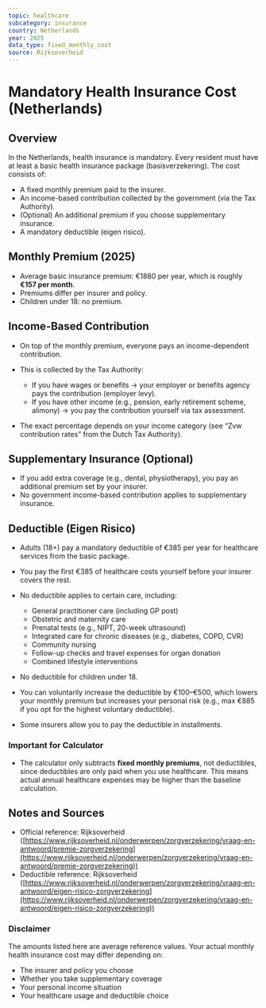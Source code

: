 ```yaml
---
topic: healthcare
subcategory: insurance
country: Netherlands
year: 2025
data_type: fixed_monthly_cost
source: Rijksoverheid
---
```


# Mandatory Health Insurance Cost (Netherlands)

## Overview

In the Netherlands, health insurance is mandatory. Every resident must have at least a basic health insurance package (basisverzekering). The cost consists of:

* A fixed monthly premium paid to the insurer.
* An income-based contribution collected by the government (via the Tax Authority).
* (Optional) An additional premium if you choose supplementary insurance.
* A mandatory deductible (eigen risico).

## Monthly Premium (2025)

* Average basic insurance premium: €1880 per year, which is roughly **€157 per month**.
* Premiums differ per insurer and policy.
* Children under 18: no premium.

## Income-Based Contribution

* On top of the monthly premium, everyone pays an income-dependent contribution.
* This is collected by the Tax Authority:

  * If you have wages or benefits → your employer or benefits agency pays the contribution (employer levy).
  * If you have other income (e.g., pension, early retirement scheme, alimony) → you pay the contribution yourself via tax assessment.
* The exact percentage depends on your income category (see “Zvw contribution rates” from the Dutch Tax Authority).

## Supplementary Insurance (Optional)

* If you add extra coverage (e.g., dental, physiotherapy), you pay an additional premium set by your insurer.
* No government income-based contribution applies to supplementary insurance.

## Deductible (Eigen Risico)

* Adults (18+) pay a mandatory deductible of €385 per year for healthcare services from the basic package.
* You pay the first €385 of healthcare costs yourself before your insurer covers the rest.
* No deductible applies to certain care, including:

  * General practitioner care (including GP post)
  * Obstetric and maternity care
  * Prenatal tests (e.g., NIPT, 20-week ultrasound)
  * Integrated care for chronic diseases (e.g., diabetes, COPD, CVR)
  * Community nursing
  * Follow-up checks and travel expenses for organ donation
  * Combined lifestyle interventions
* No deductible for children under 18.
* You can voluntarily increase the deductible by €100–€500, which lowers your monthly premium but increases your personal risk (e.g., max €885 if you opt for the highest voluntary deductible).
* Some insurers allow you to pay the deductible in installments.

### Important for Calculator

* The calculator only subtracts **fixed monthly premiums**, not deductibles, since deductibles are only paid when you use healthcare. This means actual annual healthcare expenses may be higher than the baseline calculation.

## Notes and Sources

* Official reference: Rijksoverheid ([https://www.rijksoverheid.nl/onderwerpen/zorgverzekering/vraag-en-antwoord/premie-zorgverzekering](https://www.rijksoverheid.nl/onderwerpen/zorgverzekering/vraag-en-antwoord/premie-zorgverzekering))
* Deductible reference: Rijksoverheid ([https://www.rijksoverheid.nl/onderwerpen/zorgverzekering/vraag-en-antwoord/eigen-risico-zorgverzekering](https://www.rijksoverheid.nl/onderwerpen/zorgverzekering/vraag-en-antwoord/eigen-risico-zorgverzekering))

### Disclaimer

The amounts listed here are average reference values. Your actual monthly health insurance cost may differ depending on:

* The insurer and policy you choose
* Whether you take supplementary coverage
* Your personal income situation
* Your healthcare usage and deductible choice
